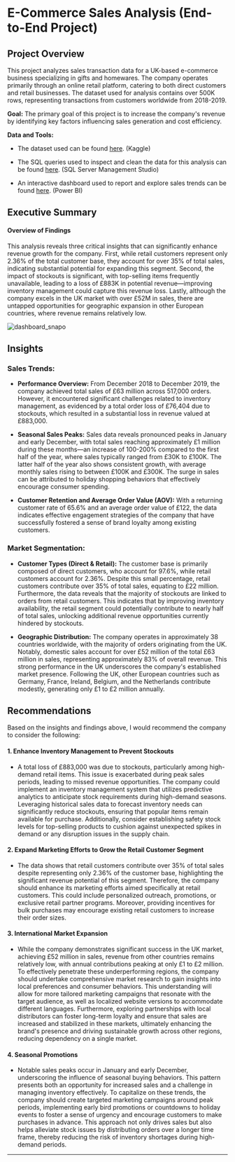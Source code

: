 # E-Commerce Sales Analysis (End-to-End Project)

## Project Overview

This project analyzes sales transaction data for a UK-based e-commerce business specializing in gifts and homewares. The company operates primarily through an online retail platform, catering to both direct customers and retail businesses.  The dataset used for analysis contains over 500K rows, representing transactions from customers worldwide from 2018-2019.

**Goal:** The primary goal of this project is to increase the company's revenue by identifying key factors influencing sales generation and cost efficiency.

**Data and Tools:**

- The dataset used can be found [here](https://www.kaggle.com/datasets/gabrielramos87/an-online-shop-business/data). (Kaggle)

-  The SQL queries used to inspect and clean the data for this analysis can be found [here](https://drive.google.com/file/d/1LHdVIbaBx4lhp0Jas2gM1d6cdgFPNpwj/view?usp=sharing). (SQL Server Management Studio)

- An interactive dashboard used to report and explore sales trends can be found [here](https://app.powerbi.com/view?r=eyJrIjoiYzkxM2MzODktOTRiZi00OTBkLTgxOGItYjQxYzhhYTFhODA5IiwidCI6IjI3MWQ1ZTdiLTEzNTAtNGI5Ni1hYjg0LTUyZGJkYTRjZjQwYyIsImMiOjEwfQ%3D%3D&pageName=6b650cd31a16e93ba4dc). (Power BI)




## Executive Summary
#### Overview of Findings

This analysis reveals three critical insights that can significantly enhance revenue growth for the company. First, while retail customers represent only 2.36% of the total customer base, they account for over 35% of total sales, indicating substantial potential for expanding this segment. Second, the impact of stockouts is significant, with top-selling items frequently unavailable, leading to a loss of £883K in potential revenue—improving inventory management could capture this revenue loss. Lastly, although the company excels in the UK market with over £52M in sales, there are untapped opportunities for geographic expansion in other European countries, where revenue remains relatively low.


![dashboard_snapo](https://github.com/user-attachments/assets/1d54feaf-7579-4dc0-bf69-2f49dc119356)




## Insights 
### Sales Trends:

* **Performance Overview:** From December 2018 to December 2019, the company achieved total sales of £63 million across 517,000 orders. However, it encountered significant challenges related to inventory management, as evidenced by a total order loss of £76,404 due to stockouts, which resulted in a substantial loss in revenue valued at £883,000.

* **Seasonal Sales Peaks:** Sales data reveals pronounced peaks in January and early December, with total sales reaching approximately £1 million during these months—an increase of 100-200% compared to the first half of the year, where sales typically ranged from £30K to £100K. The latter half of the year also shows consistent growth, with average monthly sales rising to between £100K and £300K. The surge in sales can be attributed to holiday shopping behaviors that effectively encourage consumer spending. 

* **Customer Retention and Average Order Value (AOV):** With a returning customer rate of 65.6% and an average order value of £122, the data indicates effective engagement strategies of the company that have successfully fostered a sense of brand loyalty among existing customers.

### Market Segmentation:
  
* **Customer Types (Direct & Retail):** The customer base is primarily composed of direct customers, who account for 97.6%, while retail customers account for 2.36%. Despite this small percentage, retail customers contribute over 35% of total sales, equating to £22 million. Furthermore, the data reveals that the majority of stockouts are linked to orders from retail customers. This indicates that by improving inventory availability, the retail segment could potentially contribute to nearly half of total sales, unlocking additional revenue opportunities currently hindered by stockouts.

* **Geographic Distribution:** The company operates in approximately 38 countries worldwide, with the majority of orders originating from the UK. Notably, domestic sales account for over £52 million of the total £63 million in sales, representing approximately 83% of overall revenue. This strong performance in the UK underscores the company's established market presence. Following the UK, other European countries such as Germany, France, Ireland, Belgium, and the Netherlands contribute modestly, generating only £1 to £2 million annually.

## Recommendations

Based on the insights and findings above, I would recommend the company to consider the following: 

#### 1. Enhance Inventory Management to Prevent Stockouts 

* A total loss of £883,000 was due to stockouts, particularly among high-demand retail items. This issue is exacerbated during peak sales periods, leading to missed revenue opportunities. The company could implement an inventory management system that utilizes predictive analytics to anticipate stock requirements during high-demand seasons. Leveraging historical sales data to forecast inventory needs can significantly reduce stockouts, ensuring that popular items remain available for purchase. Additionally, consider establishing safety stock levels for top-selling products to cushion against unexpected spikes in demand or any disruption issues in the supply chain.


#### 2. Expand Marketing Efforts to Grow the Retail Customer Segment
* The data shows that retail customers contribute over 35% of total sales despite representing only 2.36% of the customer base, highlighting the significant revenue potential of this segment. Therefore, the company should enhance its marketing efforts aimed specifically at retail customers. This could include personalized outreach, promotions, or exclusive retail partner programs. Moreover, providing incentives for bulk purchases may encourage existing retail customers to increase their order sizes. 

#### 3. International Market Expansion
* While the company demonstrates significant success in the UK market, achieving £52 million in sales, revenue from other countries remains relatively low, with annual contributions peaking at only £1 to £2 million. To effectively penetrate these underperforming regions, the company should undertake comprehensive market research to gain insights into local preferences and consumer behaviors. This understanding will allow for more tailored marketing campaigns that resonate with the target audience, as well as localized website versions to accommodate different languages. Furthermore, exploring partnerships with local distributors can foster long-term loyalty and ensure that sales are increased and stabilized in these markets, ultimately enhancing the brand's presence and driving sustainable growth across other regions, reducing dependency on a single market.

#### 4. Seasonal Promotions

* Notable sales peaks occur in January and early December, underscoring the influence of seasonal buying behaviors. This pattern presents both an opportunity for increased sales and a challenge in managing inventory effectively. To capitalize on these trends, the company should create targeted marketing campaigns around peak periods, implementing early bird promotions or countdowns to holiday events to foster a sense of urgency and encourage customers to make purchases in advance. This approach not only drives sales but also helps alleviate stock issues by distributing orders over a longer time frame, thereby reducing the risk of inventory shortages during high-demand periods.








_____________________
